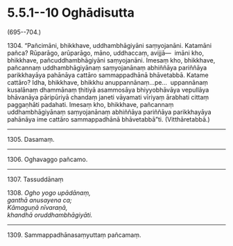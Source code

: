 

# 5.5.1--10 Oghādisutta




(695--704.)

1304\. “Pañcimāni, bhikkhave, uddhambhāgiyāni saṃyojanāni. Katamāni pañca? Rūparāgo, arūparāgo, māno, uddhaccaṃ, avijjā—  imāni kho, bhikkhave, pañcuddhambhāgiyāni saṃyojanāni. Imesaṃ kho, bhikkhave, pañcannaṃ uddhambhāgiyānaṃ saṃyojanānaṃ abhiññāya pariññāya parikkhayāya pahānāya cattāro sammappadhānā bhāvetabbā. Katame cattāro? Idha, bhikkhave, bhikkhu anuppannānaṃ…pe…  uppannānaṃ kusalānaṃ dhammānaṃ ṭhitiyā asammosāya bhiyyobhāvāya vepullāya bhāvanāya pāripūriyā chandaṃ janeti vāyamati vīriyaṃ ārabhati cittaṃ paggaṇhāti padahati. Imesaṃ kho, bhikkhave, pañcannaṃ uddhambhāgiyānaṃ saṃyojanānaṃ abhiññāya pariññāya parikkhayāya pahānāya ime cattāro sammappadhānā bhāvetabbā”ti. (Vitthāretabbā.)

---

1305\. Dasamaṃ.



---

1306\. Oghavaggo pañcamo.



---

1307\. Tassuddānaṃ



1308\. _Ogho yogo upādānaṃ,_  
_ganthā anusayena ca;_  
_Kāmaguṇā nīvaraṇā,_  
_khandhā oruddhambhāgiyāti._  


---

1309\. Sammappadhānasaṃyuttaṃ pañcamaṃ.





